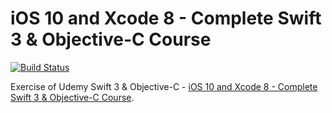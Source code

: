 # iOS 10 and Xcode 8 - Complete Swift 3 & Objective-C Course

[![Build Status](https://travis-ci.org/epeuva/udemy-swift3-objective-c-course.svg?branch=master)](https://travis-ci.org/epeuva/udemy-swift3-objective-c-course)

Exercise of Udemy Swift 3 & Objective-C  - [iOS 10 and Xcode 8 - Complete Swift 3 & Objective-C Course](https://www.udemy.com/ios-10-xcode-8/).
 
